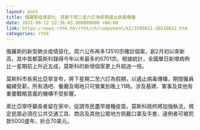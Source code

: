 ```yaml
---
layout: post
title: 俄羅斯疫情惡化　首都下周二至六訂為假期遏止病毒傳播
date: 2021-06-12 22:36:03.000000000 +08:00
link: https://news.rthk.hk/rthk/ch/component/k2/1595621-20210612.htm
categories: rthk
---
```


俄羅斯的新型肺炎疫情惡化，周六公布再多13510宗確診個案，創2月初以來新高，其中首都莫斯科錄得今年以來最多的6701宗。根據統計，全國單日新增病例比一星期前上升近五成，莫斯科的新增個案更上升超過一倍。

莫斯科市長索比亞寧宣布，將下星期二至六訂為假期，以遏止病毒傳播，期間僱員繼續受薪。所有酒吧、餐廳及場地只可營業到晚上11時。涉及基建、軍事及其他有重要戰略意義的機構不受影響。

索比亞寧呼籲長者留在家中，促請市民盡早接種疫苗。莫斯科政府將加強執法，規定民眾必須在公共交通工具、商店及其他公眾地方佩戴口罩及手套，違例者可被罰款5000盧布，折合70美元。
